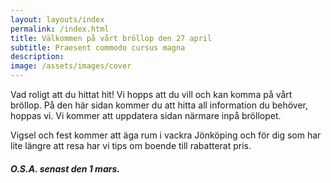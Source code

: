 ```yaml
---
layout: layouts/index
permalink: /index.html
title: Välkommen på vårt bröllop den 27 april
subtitle: Praesent commodo cursus magna
description: 
image: /assets/images/cover
---
```


Vad roligt att du hittat hit! Vi hopps att du vill och kan komma på vårt bröllop. På den här sidan kommer du att hitta all information du behöver, hoppas vi. Vi kommer att uppdatera sidan närmare inpå bröllopet. 

Vigsel och fest kommer att äga rum i vackra Jönköping och för dig som har lite längre att resa har vi tips om boende till rabatterat pris.

##### O.S.A. senast den 1 mars.
